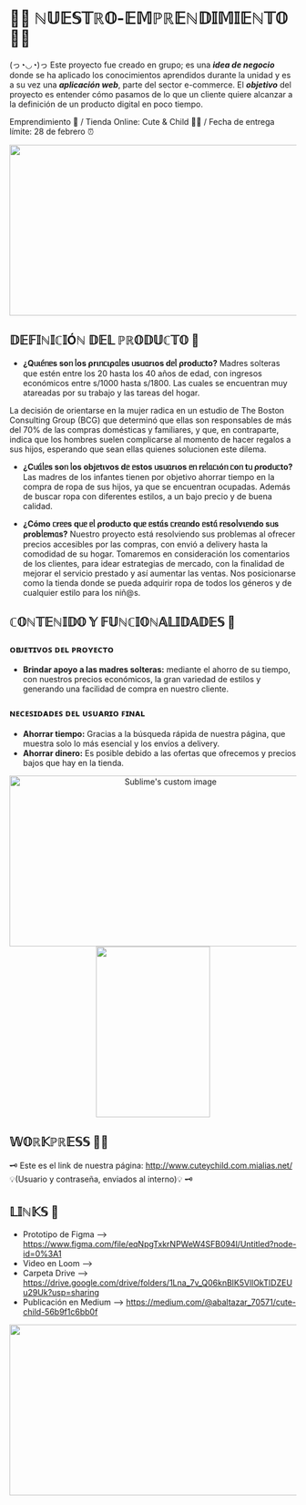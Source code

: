 # __🌈🌟 ℕ𝕌𝔼𝕊𝕋ℝ𝕆-𝔼𝕄ℙℝ𝔼ℕ𝔻𝕀𝕄𝕀𝔼ℕ𝕋𝕆 🌟🌈__
(っ◔◡◔)っ Este proyecto fue creado en grupo; es una ***idea de negocio*** donde se ha aplicado los conocimientos aprendidos durante la unidad y es a su vez una ***aplicación web***, parte del sector e-commerce. El ***objetivo*** del proyecto es entender cómo pasamos de lo que un cliente quiere alcanzar a la definición de un producto digital en poco tiempo. 

Emprendimiento 🤑 / Tienda Online: Cute &amp; Child 👧🧒 / Fecha de entrega límite: 28 de febrero ⏰

<img src="https://pa1.narvii.com/6660/01ad6da95ef36eaf2faaf7cd71183dad166b6d08_hq.gif" width="550" height="300">

## 𝔻𝔼𝔽𝕀ℕ𝕀ℂ𝕀Óℕ 𝔻𝔼𝕃 ℙℝ𝕆𝔻𝕌ℂ𝕋𝕆 🎯 
- **¿Qᥙιᥱ́ᥒᥱs soᥒ ᥣos ρrιᥒᥴιρᥲᥣᥱs ᥙsᥙᥲrιos dᥱᥣ ρrodᥙᥴto?** 
Madres solteras que estén entre los 20 hasta los 40 años de edad, con ingresos económicos entre s/1000 hasta s/1800. Las cuales se encuentran muy atareadas por su trabajo y las tareas del hogar. 

La decisión de orientarse en la mujer radica en un estudio de The Boston Consulting
Group (BCG) que determinó que ellas son responsables de más del 70% de las
compras domésticas y familiares, y que, en contraparte, indica que los hombres suelen
complicarse al momento de hacer regalos a sus hijos, esperando que sean ellas
quienes solucionen este dilema.

- **¿Cᥙᥲ́ᥣᥱs soᥒ ᥣos objᥱtιvos dᥱ ᥱstos ᥙsᥙᥲrιos ᥱᥒ rᥱᥣᥲᥴιóᥒ ᥴoᥒ tᥙ ρrodᥙᥴto?** 
Las madres de los infantes tienen por objetivo ahorrar tiempo  en la compra de ropa de sus hijos, ya que se encuentran ocupadas. Además de buscar ropa con diferentes estilos, a un bajo precio y de buena calidad.

- **¿Cómo ᥴrᥱᥱs qᥙᥱ ᥱᥣ ρrodᥙᥴto qᥙᥱ ᥱstᥲ́s ᥴrᥱᥲᥒdo ᥱstᥲ́ rᥱsoᥣvιᥱᥒdo sᥙs ρrobᥣᥱmᥲs?** 
Nuestro proyecto está resolviendo sus problemas al ofrecer precios accesibles por las compras, con envió a delivery hasta la comodidad de su hogar. Tomaremos en consideración los comentarios de los clientes, para idear estrategias de mercado, con la finalidad de mejorar el servicio prestado y así aumentar las ventas. Nos posicionarse como la tienda donde se pueda adquirir ropa de todos los géneros y de cualquier estilo para los niñ@s.

## ℂ𝕆ℕ𝕋𝔼ℕ𝕀𝔻𝕆 𝕐 𝔽𝕌ℕℂ𝕀𝕆ℕ𝔸𝕃𝕀𝔻𝔸𝔻𝔼𝕊 🎲
### ᴏʙᴊᴇᴛɪᴠᴏꜱ ᴅᴇʟ ᴘʀᴏʏᴇᴄᴛᴏ
- **Brindar apoyo a las madres solteras:** mediante el ahorro de su tiempo, con nuestros precios económicos, la gran variedad de estilos y generando una facilidad de compra en nuestro cliente.
 
### ɴᴇᴄᴇꜱɪᴅᴀᴅᴇꜱ ᴅᴇʟ ᴜꜱᴜᴀʀɪᴏ ꜰɪɴᴀʟ
- **Ahorrar tiempo:** Gracias a la búsqueda rápida de nuestra página, que muestra solo lo más esencial y los envíos a delivery.
- **Ahorrar dinero:** Es posible debido a las ofertas que ofrecemos y precios bajos que hay en la tienda.

<p align="center" float="left">
  <img src="https://mibucle-assets.s3.amazonaws.com/advices/photos/000/000/673/medium/c82b2e7292519dcd419c255256ac4e477b2803e3.jpg?1628870065" alt="Sublime's custom image" width="550" height="300"/>
  <img src="https://images.squarespace-cdn.com/content/v1/585c479d4402432f4da177a1/1487805234098-YRJCBLGUCRM8ICMTOH4G/image-asset.gif" width="200" height="300" /> 
</p>

## 𝕎𝕆ℝ𝕂ℙℝ𝔼𝕊𝕊 👩‍💻
🗝 Este es el link de nuestra página: http://www.cuteychild.com.mialias.net/ 💡(Usuario y contraseña, enviados al interno)💡 🗝

## 𝕃𝕀ℕ𝕂𝕊 🧷
- Prototipo de Figma --> https://www.figma.com/file/eqNpgTxkrNPWeW4SFB094l/Untitled?node-id=0%3A1
- Video en Loom --> 
- Carpeta Drive --> https://drive.google.com/drive/folders/1Lna_7v_Q06knBlK5VllOkTIDZEUu29Uk?usp=sharing
- Publicación en Medium --> https://medium.com/@abaltazar_70571/cute-child-56b9f1c6bb0f

<p float="left">
  <img src="https://www.saveyourlinks.com/wp-content/uploads/2020/10/importance-of-backlinks.jpg" width="600" height="300" /> 
</p>


